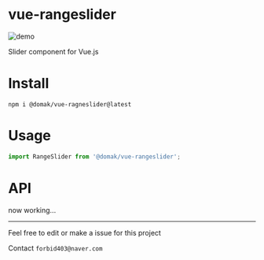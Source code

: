 # vue-rangeslider
![demo](https://user-images.githubusercontent.com/41617388/89104898-9e38fe80-d457-11ea-9dc2-f3e0915cea9f.gif)

Slider component for Vue.js

# Install
```
npm i @domak/vue-ragneslider@latest
```

# Usage
```js
import RangeSlider from '@domak/vue-rangeslider';
```
# API
now working...

---
Feel free to edit or make a issue for this project  

Contact `forbid403@naver.com`